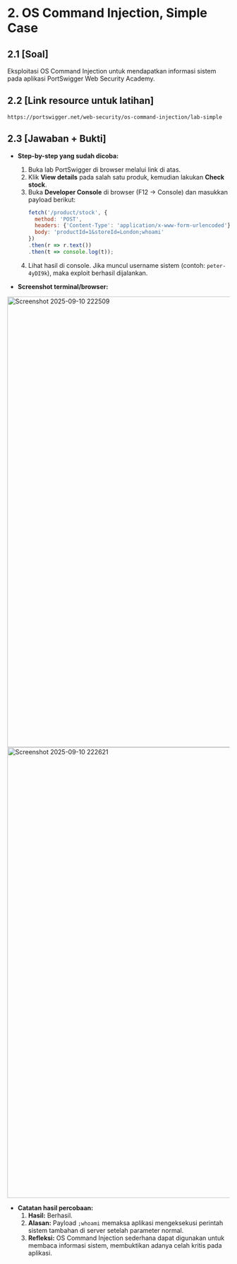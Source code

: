 # **2. OS Command Injection, Simple Case**

## **2.1 [Soal]**
Eksploitasi OS Command Injection untuk mendapatkan informasi sistem pada aplikasi PortSwigger Web Security Academy.

## **2.2 [Link resource untuk latihan]**
`https://portswigger.net/web-security/os-command-injection/lab-simple`

## **2.3 [Jawaban + Bukti]**
- **Step-by-step yang sudah dicoba:**
    1. Buka lab PortSwigger di browser melalui link di atas.  
    2. Klik **View details** pada salah satu produk, kemudian lakukan **Check stock**.  
    3. Buka **Developer Console** di browser (F12 → Console) dan masukkan payload berikut:  
       ```javascript
       fetch('/product/stock', {
         method: 'POST',
         headers: {'Content-Type': 'application/x-www-form-urlencoded'},
         body: 'productId=1&storeId=London;whoami'
       })
       .then(r => r.text())
       .then(t => console.log(t));
       ```
    4. Lihat hasil di console. Jika muncul username sistem (contoh: `peter-4yDI9k`), maka exploit berhasil dijalankan.  

- **Screenshot terminal/browser:**  
<img width="1920" height="1020" alt="Screenshot 2025-09-10 222509" src="https://github.com/user-attachments/assets/975b57d5-bd00-48cd-920b-c24e49240181" />
<img width="1920" height="1020" alt="Screenshot 2025-09-10 222621" src="https://github.com/user-attachments/assets/b386d473-8474-41ab-856e-606c386091cc" />


- **Catatan hasil percobaan:**
    1. **Hasil:** Berhasil.  
    2. **Alasan:** Payload `;whoami` memaksa aplikasi mengeksekusi perintah sistem tambahan di server setelah parameter normal.  
    3. **Refleksi:** OS Command Injection sederhana dapat digunakan untuk membaca informasi sistem, membuktikan adanya celah kritis pada aplikasi.  
